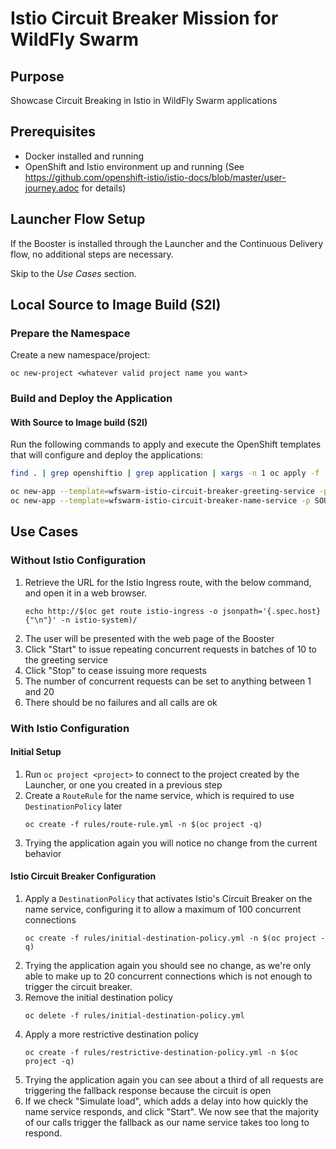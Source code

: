 # Istio Circuit Breaker Mission for WildFly Swarm

## Purpose

Showcase Circuit Breaking in Istio in WildFly Swarm applications

## Prerequisites

* Docker installed and running
* OpenShift and Istio environment up and running (See https://github.com/openshift-istio/istio-docs/blob/master/user-journey.adoc for details)

## Launcher Flow Setup

If the Booster is installed through the Launcher and the Continuous Delivery flow, no additional steps are necessary.

Skip to the _Use Cases_ section.

## Local Source to Image Build (S2I)

### Prepare the Namespace

Create a new namespace/project:
```
oc new-project <whatever valid project name you want>
```

### Build and Deploy the Application

#### With Source to Image build (S2I)

Run the following commands to apply and execute the OpenShift templates that will configure and deploy the applications:
```bash
find . | grep openshiftio | grep application | xargs -n 1 oc apply -f

oc new-app --template=wfswarm-istio-circuit-breaker-greeting-service -p SOURCE_REPOSITORY_URL=https://github.com/wildfly-swarm-openshiftio-boosters/wfswarm-istio-circuit-breaker -p SOURCE_REPOSITORY_REF=master -p SOURCE_REPOSITORY_DIR=greeting-service
oc new-app --template=wfswarm-istio-circuit-breaker-name-service -p SOURCE_REPOSITORY_URL=https://github.com/wildfly-swarm-openshiftio-boosters/wfswarm-istio-circuit-breaker -p SOURCE_REPOSITORY_REF=master -p SOURCE_REPOSITORY_DIR=name-service
```

## Use Cases

### Without Istio Configuration

1. Retrieve the URL for the Istio Ingress route, with the below command, and open it in a web browser.
    ```
    echo http://$(oc get route istio-ingress -o jsonpath='{.spec.host}{"\n"}' -n istio-system)/
    ```
2. The user will be presented with the web page of the Booster
3. Click "Start" to issue repeating concurrent requests in batches of 10 to the greeting service
4. Click "Stop" to cease issuing more requests
5. The number of concurrent requests can be set to anything between 1 and 20
6. There should be no failures and all calls are ok

### With Istio Configuration

#### Initial Setup

1. Run `oc project <project>` to connect to the project created by the Launcher, or one you created in a previous step
2. Create a `RouteRule` for the name service, which is required to use `DestinationPolicy` later
    ````
    oc create -f rules/route-rule.yml -n $(oc project -q)
    ````
3. Trying the application again you will notice no change from the current behavior

#### Istio Circuit Breaker Configuration

1. Apply a `DestinationPolicy` that activates Istio's Circuit Breaker on the name service,
configuring it to allow a maximum of 100 concurrent connections
    ````
    oc create -f rules/initial-destination-policy.yml -n $(oc project -q)
    ````
2. Trying the application again you should see no change,
as we're only able to make up to 20 concurrent connections which is not enough to trigger the circuit breaker.
3. Remove the initial destination policy
    ````
    oc delete -f rules/initial-destination-policy.yml
    ````
4. Apply a more restrictive destination policy
    ````
    oc create -f rules/restrictive-destination-policy.yml -n $(oc project -q)
    ````
5. Trying the application again you can see about a third of all requests are triggering the fallback response because the circuit is open
6. If we check "Simulate load", which adds a delay into how quickly the name service responds, and click "Start".
We now see that the majority of our calls trigger the fallback as our name service takes too long to respond.
